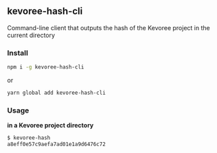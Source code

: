 ## kevoree-hash-cli

Command-line client that outputs the hash of the Kevoree project in the current directory

### Install
```sh
npm i -g kevoree-hash-cli
```
or
```sh
yarn global add kevoree-hash-cli
```

### Usage
**in a Kevoree project directory**
```sh
$ kevoree-hash
a8eff0e57c9aefa7ad01e1a9d6476c72
```
